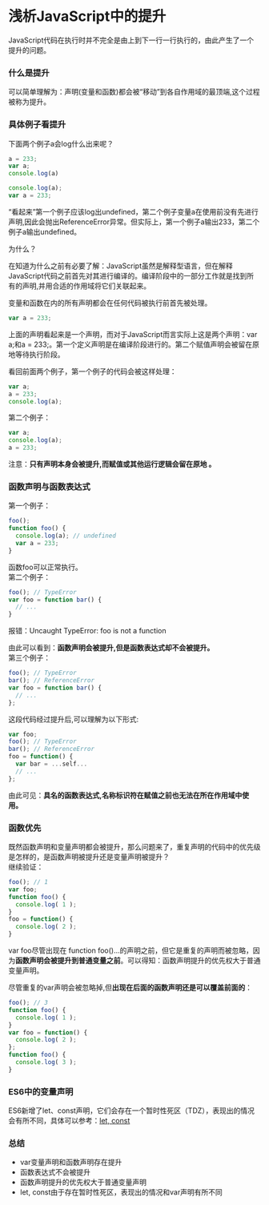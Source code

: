 # 浅析JavaScript中的提升
JavaScript代码在执行时并不完全是由上到下一行一行执行的，由此产生了一个提升的问题。

### 什么是提升
可以简单理解为：声明(变量和函数)都会被“移动”到各自作用域的最顶端,这个过程被称为提升。

### 具体例子看提升
下面两个例子a会log什么出来呢？
``` JavaScript
a = 233;
var a;
console.log(a)
```
``` JavaScript
console.log(a);
var a = 233;
```
“看起来”第一个例子应该log出undefined，第二个例子变量a在使用前没有先进行声明,因此会抛出ReferenceError异常。但实际上，第一个例子a输出233，第二个例子a输出undefined。  

为什么？  

在知道为什么之前有必要了解：JavaScript虽然是解释型语言，但在解释JavaScript代码之前首先对其进行编译的。编译阶段中的一部分工作就是找到所有的声明,并用合适的作用域将它们关联起来。
    
变量和函数在内的所有声明都会在任何代码被执行前首先被处理。
``` javascript
var a = 233;
```  
上面的声明看起来是一个声明，而对于JavaScript而言实际上这是两个声明：var a;和a = 233;。第一个定义声明是在编译阶段进行的。第二个赋值声明会被留在原地等待执行阶段。  

看回前面两个例子，第一个例子的代码会被这样处理：
``` JavaScript
var a;
a = 233;
console.log(a);
```
第二个例子：
``` JavaScript
var a;
console.log(a);
a = 233;
```  
注意：**只有声明本身会被提升,而赋值或其他运行逻辑会留在原地 。**  

### 函数声明与函数表达式
第一个例子：  
``` JavaScript
foo();
function foo() {
  console.log(a); // undefined
  var a = 233;
}
```
函数foo可以正常执行。  
第二个例子：  
``` JavaScript
foo(); // TypeError
var foo = function bar() {
  // ...
}
```
报错：Uncaught TypeError: foo is not a function  

由此可以看到：**函数声明会被提升,但是函数表达式却不会被提升。**  
第三个例子：
``` JavaScript
foo(); // TypeError
bar(); // ReferenceError
var foo = function bar() {
  // ...
};
```
这段代码经过提升后,可以理解为以下形式:  
``` JavaScript
var foo;
foo(); // TypeError
bar(); // ReferenceError
foo = function() {
  var bar = ...self...
  // ...
};
```
由此可见：**具名的函数表达式,名称标识符在赋值之前也无法在所在作用域中使用。**  

### 函数优先
既然函数声明和变量声明都会被提升，那么问题来了，重复声明的代码中的优先级是怎样的，是函数声明被提升还是变量声明被提升？  
继续验证：
``` JavaScript
foo(); // 1
var foo;
function foo() {
  console.log( 1 );
}
foo = function() {
  console.log( 2 );
}
```
var foo尽管出现在 function foo()...的声明之前，但它是重复的声明而被忽略，因为**函数声明会被提升到普通变量之前**。可以得知：函数声明提升的优先权大于普通变量声明。  
  

尽管重复的var声明会被忽略掉,但**出现在后面的函数声明还是可以覆盖前面的**：
``` JavaScript
foo(); // 3
function foo() {
  console.log( 1 );
}
var foo = function() {
  console.log( 2 );
};
function foo() {
  console.log( 3 );
}
```  

### ES6中的变量声明
ES6新增了let、const声明，它们会存在一个暂时性死区（TDZ），表现出的情况会有所不同，具体可以参考：[let, const](https://github.com/iyolee/Front-End/blob/master/JS/es6.md)

### 总结
- var变量声明和函数声明存在提升
- 函数表达式不会被提升
- 函数声明提升的优先权大于普通变量声明
- let, const由于存在暂时性死区，表现出的情况和var声明有所不同
